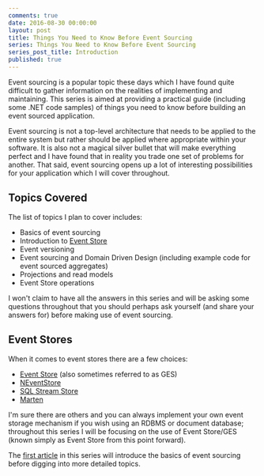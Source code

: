 ```yaml
---
comments: true
date: 2016-08-30 00:00:00
layout: post
title: Things You Need to Know Before Event Sourcing
series: Things You Need to Know Before Event Sourcing
series_post_title: Introduction
published: true
---
```


Event sourcing is a popular topic these days which I have found quite difficult to gather information on the realities of implementing and maintaining.  This series is aimed at providing a practical guide (including some .NET code samples) of things you need to know before building an event sourced application.

Event sourcing is not a top-level architecture that needs to be applied to the entire system but rather should be applied where appropriate within your software.  It is also not a magical silver bullet that will make everything perfect and I have found that in reality you trade one set of problems for another.  That said, event sourcing opens up a lot of interesting possibilities for your application which I will cover throughout.

## Topics Covered

The list of topics I plan to cover includes:

- Basics of event sourcing
- Introduction to [Event Store](http://geteventstore.com)
- Event versioning
- Event sourcing and Domain Driven Design (including example code for event sourced aggregates)
- Projections and read models
- Event Store operations

I won't claim to have all the answers in this series and will be asking some questions throughout that you should perhaps ask yourself (and share your answers for) before making use of event sourcing.

## Event Stores

When it comes to event stores there are a few choices:

- [Event Store](http://geteventstore.com) (also sometimes referred to as GES)
- [NEventStore](https://github.com/NEventStore/NEventStore)
- [SQL Stream Store](https://github.com/damianh/SqlStreamStore)
- [Marten](https://github.com/JasperFx/marten)

I'm sure there are others and you can always implement your own event storage mechanism if you wish using an RDBMS or document database; throughout this series I will be focusing on the use of Event Store/GES (known simply as Event Store from this point forward).

The [first article](/blog/basics-of-event-sourcing) in this series will introduce the basics of event sourcing before digging into more detailed topics.
